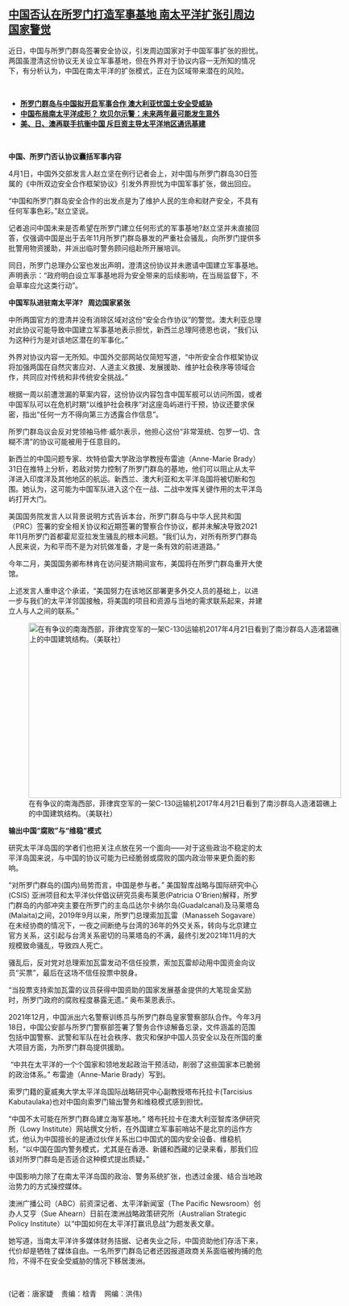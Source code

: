 <!--1648844946000-->
[中国否认在所罗门打造军事基地        南太平洋扩张引周边国家警觉](https://www.rfa.org/mandarin/yataibaodao/junshiwaijiao/jt-04012022104059.html)
------

<p>近日，中国与所罗门群岛签署安全协议，引发周边国家对于中国军事扩张的担忧。两国虽澄清这份协议无关设立军事基地，但在外界对于协议内容一无所知的情况下，有分析认为，中国在南太平洋的扩张模式，正在为区域带来潜在的风险。</p><p><br/></p><ul><li><a href="https://www.rfa.org/mandarin/yataibaodao/junshiwaijiao/gf-03252022075231.html"><strong>所罗门群岛与中国拟开启军事合作 澳大利亚忧国土安全受威胁</strong></a></li><li><strong><a href="https://www.rfa.org/mandarin/yataibaodao/junshiwaijiao/hx2-01122022152427.html">中国布局南太平洋成形？ 坎贝尔示警：未来两年最可能发生意外</a></strong></li><li><strong><a href="https://www.rfa.org/mandarin/yataibaodao/junshiwaijiao/ac1-12142021063108.html">美、日、澳再联手抗衡中国 斥巨资主导太平洋地区通讯基建</a></strong></li></ul><p><br/></p><p><strong>中国、所罗门否认协议囊括军事内容</strong></p><p><span>4月1日，中国外交部发言人赵立坚在例行记者会上，对中国与所罗门群岛30日签属的《中所双边安全合作框架协议》引发外界担忧为中国军事扩张，做出回应。</span></p><p><span>“中国和所罗门群岛安全合作的出发点是为了维护人民的生命和财产安全，不具有任何军事色彩。”赵立坚说。</span></p><p><span><span>记者追问中国未来是否希望在所罗门建立任何形式的军事基地</span>?赵立坚并未直接回答，仅强调中国是出于去年11月所罗门群岛暴发的严重社会骚乱，向所罗门提供多批警用物资援助，并派出临时警务顾问组赴所开展培训。</span></p><p><span>同日，所罗门总理办公室也发出声明，澄清这份协议并未邀请中国建立军事基地。声明表示：“政府明白设立军事基地将为安全带来的后续影响，在当局监督下，不会草率应允这类行动”。</span></p><p><span><strong><span>中国军队进驻南太平洋</span></strong><strong>?   </strong><strong><span>周边国家紧张</span></strong></span></p><p><span>中所两国官方的澄清并没有消除区域对这份“安全合作协议”的警觉。澳大利亚总理对此协议可能导致中国建立军事基地表示担忧，新西兰总理阿德恩也说，“我们认为这种行为是对该地区潜在的军事化。”</span></p><p><span>外界对协议内容一无所知。中国外交部网站仅简短写道，“中所安全合作框架协议将加强两国在自然灾害应对、人道主义救援、发展援助、维护社会秩序等领域合作，共同应对传统和非传统安全挑战。”</span></p><p><span>根据一周以前遭泄漏的草案内容，这份协议内容包含中国军舰可以访问所国，或者中国军队可以在危机时期“以维护社会秩序”对这座岛屿进行干预，协议还要求保密，指出“任何一方不得向第三方透露合作信息”。</span></p><p><span>所罗门群岛议会反对党领袖马修·威尔表示，他担心这份“非常笼统、包罗一切、含糊不清”的协议可能被用于任意目的。</span></p><p><span><span>新西兰的中国问题专家、坎特伯雷大学政治学教授布雷迪（</span>Anne-Marie Brady）31日在推特上分析，若敌对势力控制了所罗门群岛的基地，他们可以阻止从太平洋进入印度洋及其他地区的航运。新西兰、澳大利亚和太平洋岛国将被切断和包围。她认为，这可能为中国军队进入这个在一战、二战中发挥关键作用的太平洋岛屿打开大门。</span></p><p><span><span>美国国务院发言人以背景说明方式告诉本台，所罗门群岛与中华人民共和国（</span>PRC）签署的安全相关协议和近期签署的警察合作协议，都并未解决导致2021年11月所罗门首都霍尼亚拉发生骚乱的根本问题。“我们认为，对所有所罗门群岛人民来说，为和平而不是为对抗做准备，才是一条有效的前进道路。”</span></p><p><span>今年二月，美国国务卿布林肯在访问斐济期间宣布，美国将在所罗门群岛重开大使馆。</span></p><p><span>上述发言人重申这个承诺，“美国努力在该地区部署更多外交人员的基础上，以进一步与我们的太平洋邻国接触，将美国的项目和资源与当地的需求联系起来，并建立人与人之间的联系。”</span></p><p><span><figure class="image-richtext image-inline captioned" style="width:620px;"><img alt="在有争议的南海西部，菲律宾空军的一架C-130运输机2017年4月21日看到了南沙群岛人造渚碧礁上的中国建筑结构。（美联社）" height="348" src="https://www.rfa.org/mandarin/yataibaodao/junshiwaijiao/jt-04012022104059.html/jt0401.jpg/@@images/257e2848-cf69-4041-a0ec-63375140d9eb.jpeg" title="jt0401.jpg" width="620"/><figcaption class="image-caption">在有争议的南海西部，菲律宾空军的一架C-130运输机2017年4月21日看到了南沙群岛人造渚碧礁上的中国建筑结构。（美联社）</figcaption><small></small></figure></span></p><p><span><strong><span>输出中国</span></strong><strong>“</strong><strong>腐败</strong><strong>”</strong><strong>与</strong><strong>“</strong><strong>维稳</strong><strong>”</strong><strong>模式</strong></span></p><p><span>研究太平洋岛国的学者们也把关注点放在另一个面向——对于这些政治不稳定的太平洋岛国来说，与中国的协议可能为已经脆弱或腐败的国内政治带来更负面的影响。</span></p><p><span><span>“对所罗门群岛的</span><span>(</span><span>国内</span><span>)</span><span>局势而言，中国是参与者</span><span>。”</span> 美国智库战略与国际研究中心(CSIS) 亚洲项目和太平洋伙伴倡议研究员奥布莱恩(Patricia O’Brien)解释，所罗门群岛的内部冲突主要在所罗门的主岛瓜达尔卡纳尔岛(Guadalcanal)及马莱塔岛(Malaita)之间，2019年9月以来，所罗门总理索加瓦雷（Manasseh Sogavare）在未经协商的情况下，一夜之间断绝与台湾的36年的外交关系，转向与北京建立官方关系，这引起与台湾关系密切的马莱塔岛的不满，最终引发2021年11月的大规模致命骚乱，导致四人死亡。</span></p><p><span>骚乱后，反对党对总理索加瓦雷发动不信任投票，索加瓦雷却动用中国资金向议员“买票”，最后在这场不信任投票中脱身。</span></p><p><span><span>“当投票支持索加瓦雷的议员获得中国资助的国家发展基金提供的大笔现金奖励时，所罗门政府的腐败程度暴露无遗。”</span> 奥布莱恩表示。</span></p><p><span>2021年12月，中国派出六名警察训练员与所罗门群岛皇家警察部队合作。今年3月18日，中国公安部与所罗门警察部签署了警务合作谅解备忘录，文件涵盖的范围包括中国警察、武警和军队在社会秩序、救灾和保护中国人员安全以及在所国的重大项目方面，为所罗门群岛提供援助。</span></p><p><span> “中共在太平洋的一个个国家和领地发起政治干预活动，削弱了这些国家本已脆弱的政治体系。” 布雷迪（Anne-Marie Brady）写到。</span></p><p><span><span>索罗门籍的夏威夷大学太平洋岛国际战略研究中心副教授塔布托拉卡</span>(Tarcisius Kabutaulaka)也对中国向索罗门输出警务和维稳模式感到担忧。</span></p><p><span><span>“中国不太可能在所罗门群岛建立海军基地。”</span> 塔布托拉卡在澳大利亚智库洛伊研究所（Lowy Institute）网站撰文分析，在外国建立军事前哨站不是北京的运作方式，他认为中国擅长的是通过伙伴关系出口中国式的国内安全设备、维稳机制，“以中国在国内警务模式，尤其是在香港、新疆和西藏的记录来看，那我们应该对所罗门群岛是否适合这种模式提出质疑。”</span></p><p><span>中国影响力除了在南太平洋岛国的政治、警务系统扩张，也透过金援、结合当地政治势力的方式操控媒体。</span></p><p><span><span>澳洲广播公司（</span>ABC）前资深记者、太平洋新闻室（The Pacific Newsroom）创办人艾亨（Sue Ahearn）日前在澳洲战略政策研究所（Australian Strategic Policy Institute）以“中国如何在太平洋打赢讯息战”为题发表文章。</span></p><p><span>她写道，当南太平洋许多媒体财务拮据、记者失业之际，中国资助他们存活下来，代价却是牺牲了媒体自由。一名所罗门群岛记者还因报道政商关系面临被拘捕的危险，不得不在安全受威胁的情况下移居澳洲。</span></p><p><br/></p><p><span>(记者：唐家婕    责编：梒青    网编：洪伟)</span></p>
